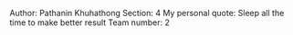 Author: Pathanin Khuhathong
Section: 4
My personal quote: Sleep all the time to make better result 
Team number: 2